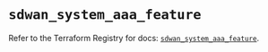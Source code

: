 # `sdwan_system_aaa_feature`

Refer to the Terraform Registry for docs: [`sdwan_system_aaa_feature`](https://registry.terraform.io/providers/ciscodevnet/sdwan/0.8.0/docs/resources/system_aaa_feature).
